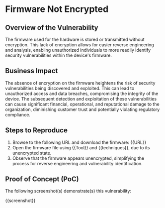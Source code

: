 # Firmware Not Encrypted

## Overview of the Vulnerability

The firmware used for the hardware is stored or transmitted without encryption. This lack of encryption allows for easier reverse engineering and analysis, enabling unauthorized individuals to more readily identify security vulnerabilities within the device's firmware.

## Business Impact

The absence of encryption on the firmware heightens the risk of security vulnerabilities being discovered and exploited. This can lead to unauthorized access and data breaches, compromising the integrity of the device. The subsequent detection and exploitation of these vulnerabilities can cause significant financial, operational, and reputational damage to the organization, diminishing customer trust and potentially violating regulatory compliance.

## Steps to Reproduce

1. Browse to the following URL and download the firmware: {{URL}}
2. Open the firmware file using {{Tool}} and {{techniques}}, due to its unencrypted state.
3. Observe that the firmware appears unencrypted, simplifying the process for reverse engineering and vulnerability identification.

## Proof of Concept (PoC)

The following screenshot(s) demonstrate(s) this vulnerability:

{{screenshot}}
